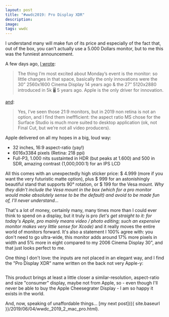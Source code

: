 ```yaml
---
layout: post
title: "#wwdc2019: Pro Display XDR"
description:
image:
tags: wwdc
---
```

I understand many will make fun of its price and especially of the fact that, out of the box, you can't actually use a 5.000 Dollars monitor, but to me this was the funniest announcement.

A few days ago, [I wrote](https://twitter.com/cdf1982/status/1134682561630953472):

> The thing I’m most excited about Monday’s event is the monitor: so little changes in that space, basically the only innovations were the 30” 2560x1600 Cinema Display 14 years ago & the 27” 5120x2880 introduced in 5k 🖥  5 years ago. Apple is the only driver for innovation.

[and](https://twitter.com/cdf1982/status/1134683123189473281):

> Yes, I’ve seen those 21:9 monitors, but in 2019 non retina is not an option, and I find them ineffficient: the aspect ratio MS chose for the Surface Studio is much more suited to desktop application (ok, not Final Cut, but we’re not all video producers).

Apple delivered on all my hopes in a big, loud way:
- 32 inches, 16:9 aspect-ratio (yay!)
- 6016x3384 pixels (Retina: 218 ppi)
- Full-P3, 1.000 nits sustainted in HDR (but peaks at 1.600) and 500 in SDR, amazing contrast (1,000,000:1) for an IPS LCD

All this comes with an unexpectedly high sticker price: $ 4.999 (more if you want the very futuristic matte option), plus $ 999 for an astonishingly beautiful stand that supports 90° rotation, or $ 199 for the Vesa mount. *Why they didn't include the Vesa mount in the box (which for a pro monitor would make absolutely sense to be the default) and avoid to be made fun of, I'll never understand...*

That's a lot of money, certainly many, many times more than I could ever think to spend on a display, but it truly is pro *(let's get straight to it: for today's Apple, pro mainly means video / photo editing; such an expensive monitor makes very little sense for Xcode)* and it really moves the entire world of monitors forward.
It's also a statement I 100% agree with: you don't need to go ultra-wide, this monitor adds around 17% more pixels in width and 5% more in eight compared to my 2006 Cinema Display 30", and that just looks perfect to me.

One thing I don't love: the inputs are not placed in an elegant way, and I find the "Pro Display XDR" name written on the back not very Apple-y:
<p align="center">
	<img src="{{ site.baseurl }}/assets/images/blog/2019-06-04-wwdc_2019/pro-display-xdr.jpg" alt="" data-position="center center" />
</p>

This product brings at least a little closer a similar-resolution, aspect-ratio and size "consumer" display, maybe not from Apple, so - even though I'll never be able to buy the Apple Cheesegrater Display - I am so happy it exists in the world.

And, now, speaking of unaffordable things... [my next post]({{ site.baseurl }}/2019/06/04/wwdc_2019_2_mac_pro.html).